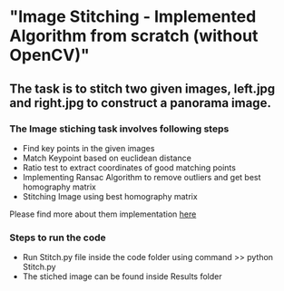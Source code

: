# **"Image Stitching - Implemented Algorithm from scratch (without OpenCV)"**

## The task is to stitch two given images, left.jpg and right.jpg to construct a panorama image.

### The Image stiching task involves following steps

* Find key points in the given images
* Match Keypoint based on euclidean distance
* Ratio test to extract coordinates of good matching points
* Implementing Ransac Algorithm to remove outliers and get best homography matrix
* Stitching Image using best homography matrix

Please find more about them implementation [here](https://github.com/AkashSDE/ImageStitching/blob/dcae41f50202eab68e246a2219c4a18ba761ef4d/Report/ProjectReport.pdf)

### Steps to run the code

* Run Stitch.py file inside the code folder using command >> python Stitch.py
* The stiched image can be found inside Results folder